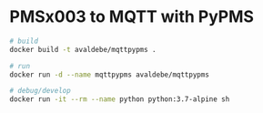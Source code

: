 # PMSx003 to MQTT with PyPMS

```bash
# build
docker build -t avaldebe/mqttpypms .

# run
docker run -d --name mqttpypms avaldebe/mqttpypms

# debug/develop
docker run -it --rm --name python python:3.7-alpine sh
```
